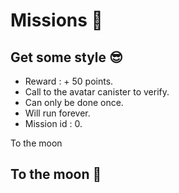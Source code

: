 # Missions 📜

## Get some style 😎

- Reward : + 50 points.
- Call to the avatar canister to verify.
- Can only be done once.
- Will run forever.
- Mission id : 0.

To the moon

## To the moon 🚀
